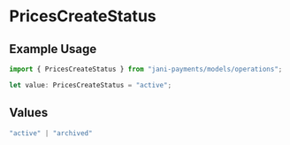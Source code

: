 # PricesCreateStatus

## Example Usage

```typescript
import { PricesCreateStatus } from "jani-payments/models/operations";

let value: PricesCreateStatus = "active";
```

## Values

```typescript
"active" | "archived"
```
